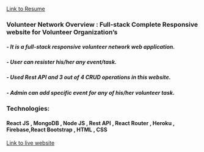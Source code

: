 [Link to Resume](https://drive.google.com/file/d/19SrQBAXUGkZbX1pDxiZA3zmxWVqqw4cF/view)



### Volunteer Network Overview : Full-stack Complete Responsive website for Volunteer Organization’s
##### - It is a full-stack responsive volunteer network web application.
##### - User can resister his/her any event/task.
##### - Used Rest API and 3 out of 4 CRUD operations in this website.
##### - Admin can add specific event for any of his/her volunteer task.



### Technologies:
#### React JS , MongoDB , Node JS , Rest API , React Router , Heroku , Firebase,React Bootstrap , HTML , CSS



[Link to live website](https://volunteer-network-6272e.web.app/)





